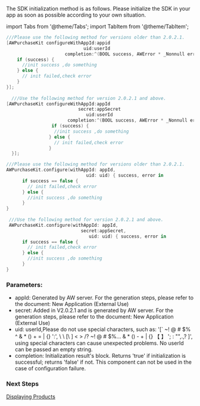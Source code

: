 
 The SDK initialization method is as follows. Please initialize the SDK in your app as soon as possible according to your own situation.


import Tabs from '@theme/Tabs';
import TabItem from '@theme/TabItem';

<Tabs>
  <TabItem value="Objective-C" label="Objective-C">

```Objective-C 
///Please use the following method for versions older than 2.0.2.1.  
[AWPurchaseKit configureWithAppId:appid 
                             uid:userId     
                      completion:^(BOOL success, AWError * _Nonnull error) {
    if (success) {
      //init success ,do something
    } else {
      // init failed,check error
    }
}];
  
  ///Use the following method for version 2.0.2.1 and above.  
[AWPurchaseKit configureWithAppId:appId 
                           secret:appSecret
                              uid:userId
                       completion:^(BOOL success, AWError * _Nonnull error) {
                 if (success) {
                  //init success ,do something
                } else {
                  // init failed,check error
                }
  }];
```
  </TabItem>
  <TabItem value="Swift" label="Swift">

```Swift
///Please use the following method for versions older than 2.0.2.1.  
AWPurchaseKit.configure(withAppId: appId, 
                              uid: uid) { success, error in
      if success == false {
        // init failed,check error
      } else {
        //init success ,do something
      }
}
    
 ///Use the following method for version 2.0.2.1 and above.
 AWPurchaseKit.configure(withAppId: appId, 
                            secret:appSecret, 
                               uid: uid) { success, error in
      if success == false {
        // init failed,check error
      } else {
        //init success ,do something
      }
}
```
  </TabItem>
</Tabs>

### Parameters:
- appId: Generated by AW server. For the generation steps, please refer to the document: New Application (External Use)
- secret: Added in V2.0.2.1 and is generated by AW server. For the generation steps, please refer to the document: New Application (External Use)
- uid: userId,Please do not use special characters, such as: '[` ~! @ # $% ^ & * () + = | {} ':', \ \ [\ \] < > /? ~! @ # $%... & * () - + | {} 【 】 '; : "",.,? ]', using special characters can cause unexpected problems. No userId can be passed an empty string.
- completion: Initialization result's block. Returns 'true' if initialization is successful; returns 'false' if not. This component can not be used in the case of configuration failure. 


### Next Steps

[Displaying Products](/DisplayingProducts/iOS.md)
